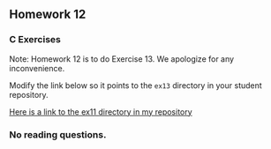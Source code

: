 ## Homework 12

### C Exercises

Note: Homework 12 is to do Exercise 13.  We apologize for any inconvenience.

Modify the link below so it points to the `ex13` directory in your
student repository.

[Here is a link to the ex11 directory in my repository](https://github.com/zbhuiyan/ExercisesInC/tree/master/exercises/ex13)


### No reading questions.
